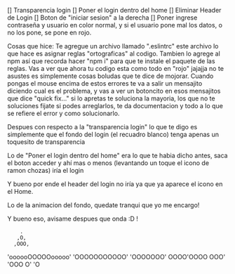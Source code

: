 [] Transparencia login
[] Poner el login dentro del home
[] Eliminar Header de Login
[] Boton de "iniciar sesion" a la derecha
[] Poner ingrese contraseña y usuario en color normal, y si el usuario pone mal los datos, o no los pone, se pone en rojo.

Cosas que hice: 
Te agregue un archivo llamado ".eslintrc" este archivo lo que hace es asignar reglas "ortograficas" al codigo. Tambien lo agrege al npm así que recorda hacer "npm i" para que te instale el paquete de las reglas.
Vas a ver que ahora tu codigo esta como todo en "rojo" jajajja no te asustes es simplemente cosas boludas que te dice de mojorar. Cuando pongas el mouse encima de estos errores te va a salir un mensajito diciendo cual es el problema, y vas a ver un botoncito en esos mensajitos que dice "quick fix..." si lo apretas te soluciona la mayoria, los que no te soluciones fijate si podes arreglarlos, te da documentacion y todo a lo que se refiere el error y como solucionarlo.

Despues con respecto a la "transparencia login" lo que te digo es simplemente que el fondo del login (el recuadro blanco) tenga apenas un toquesito de transparencia

Lo de "Poner el login dentro del home" era lo que te habia dicho antes, saca el boton acceder y ahí mas o menos (levantando un toque el icono de ramon chozas) iría el login

Y bueno por ende el header del login no iría ya que ya aparece el icono en el Home.

Lo de la animacion del fondo, quedate tranqui que yo me encargo!

Y bueno eso, avisame despues que onda :D !

        .
       ,O,
      ,OOO,
'oooooOOOOOooooo'
  'OOOOOOOOOOO'
    'OOOOOOO'
    OOOO'OOOO
   OOO'   'OOO
  O'         'O